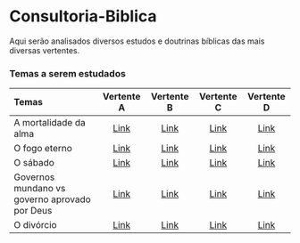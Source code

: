 # **Consultoria-Biblica**
Aqui serão analisados diversos estudos e doutrinas bíblicas das mais diversas vertentes.

### **Temas a serem estudados**

| Temas                  | Vertente A | Vertente B | Vertente C | Vertente D |
| :---                   |  :----:    |  :---:     |  :---:     |  :---:     |
| A mortalidade da alma  | [Link](https://github.com/H7-Dev/Consultoria-Biblica/edit/master/TEMAS/VERTENTE-A/1-Semin%C3%A1rio-Imortalidade%20da%20Alma.md)   | [Link]()   | [Link]()   | [Link]()   |
| O fogo eterno          | [Link]()   | [Link]()   | [Link]()   | [Link]()   |
| O sábado               | [Link]()   | [Link]()   | [Link]()   | [Link]()   |
| Governos mundano vs governo aprovado por Deus   | [Link]()   | [Link]()   | [Link]()   | [Link]()   |
| O divórcio             | [Link]()   | [Link]()   | [Link]()   | [Link]()   |
